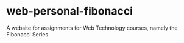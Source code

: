 # web-personal-fibonacci
A website for assignments for Web Technology courses, namely the Fibonacci Series

